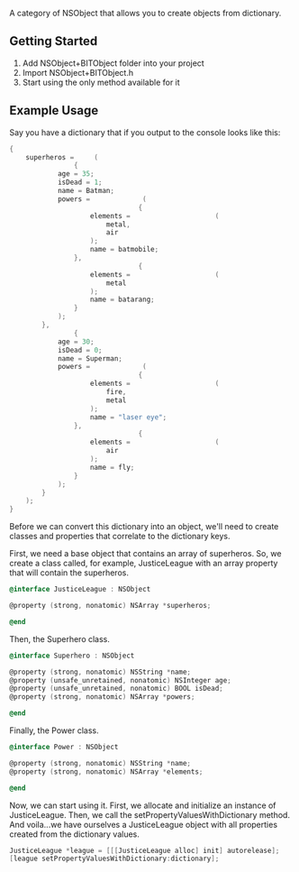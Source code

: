 A category of NSObject that allows you to create objects from dictionary.

## Getting Started

1. Add NSObject+BITObject folder into your project
2. Import NSObject+BITObject.h
3. Start using the only method available for it

## Example Usage

Say you have a dictionary that if you output to the console looks like this:

``` objective-c
{
    superheros =     (
                {
            age = 35;
            isDead = 1;
            name = Batman;
            powers =             (
                                {
                    elements =                     (
                        metal,
                        air
                    );
                    name = batmobile;
                },
                                {
                    elements =                     (
                        metal
                    );
                    name = batarang;
                }
            );
        },
                {
            age = 30;
            isDead = 0;
            name = Superman;
            powers =             (
                                {
                    elements =                     (
                        fire,
                        metal
                    );
                    name = "laser eye";
                },
                                {
                    elements =                     (
                        air
                    );
                    name = fly;
                }
            );
        }
    );
}
```

Before we can convert this dictionary into an object, we'll need to create classes and properties that correlate to the dictionary keys.

First, we need a base object that contains an array of superheros. So, we create a class called, for example,  JusticeLeague with an array property that will contain the superheros.

``` objective-c
@interface JusticeLeague : NSObject

@property (strong, nonatomic) NSArray *superheros;

@end
```

Then, the Superhero class.

``` objective-c
@interface Superhero : NSObject

@property (strong, nonatomic) NSString *name;
@property (unsafe_unretained, nonatomic) NSInteger age;
@property (unsafe_unretained, nonatomic) BOOL isDead;
@property (strong, nonatomic) NSArray *powers;

@end
```

Finally, the Power class.

``` objective-c
@interface Power : NSObject

@property (strong, nonatomic) NSString *name;
@property (strong, nonatomic) NSArray *elements;

@end
```

Now, we can start using it. First, we allocate and initialize an instance of JusticeLeague. Then, we call the setPropertyValuesWithDictionary method. And voila...we have ourselves a JusticeLeague object with all properties created from the dictionary values.

``` objective-c
JusticeLeague *league = [[[JusticeLeague alloc] init] autorelease];
[league setPropertyValuesWithDictionary:dictionary];
```

